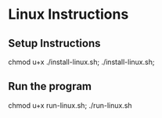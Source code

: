 # Linux Instructions

## Setup Instructions
chmod u+x ./install-linux.sh;
./install-linux.sh;

## Run the program
chmod u+x run-linux.sh;
./run-linux.sh
